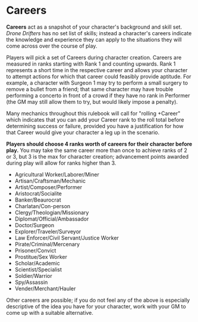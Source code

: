 # Careers

**Careers** act as a snapshot of your character's background and skill set. *Drone Drifters* has no set list of skills; instead a character's careers indicate the knowledge and experience they can apply to the situations they will come across over the course of play.

Players will pick a set of Careers during character creation. Careers are measured in ranks starting with Rank 1 and counting upwards. Rank 1 represents a short time in the respective career and allows your character to attempt actions for which that career could feasibly provide aptitude. For example, a character with Surgeon 1 may try to perform a small surgery to remove a bullet from a friend; that same character may have trouble performing a concerto in front of a crowd if they have no rank in Performer (the GM may still allow them to try, but would likely impose a penalty).

Many mechanics throughout this rulebook will call for "rolling +Career" which indicates that you can add your Career rank to the roll total before determining success or failure, provided you have a justification for how that Career would give your character a leg up in the scenario.

**Players should choose 4 ranks worth of careers for their character before play.** You may take the same career more than once to achieve ranks of 2 or 3, but 3 is the max for character creation; advancement points awarded during play will allow for ranks higher than 3.

- Agricultural Worker/Laborer/Miner
- Artisan/Craftsman/Mechanic
- Artist/Composer/Performer
- Aristocrat/Socialite
- Banker/Beaurocrat
- Charlatan/Con-person
- Clergy/Theologian/Missionary
- Diplomat/Official/Ambassador
- Doctor/Surgeon
- Explorer/Traveler/Surveyor
- Law Enforcer/Civil Servant/Justice Worker
- Pirate/Criminal/Mercenary
- Prisoner/Convict
- Prostitue/Sex Worker
- Scholar/Academic
- Scientist/Specialist
- Soldier/Warrior
- Spy/Assassin
- Vender/Merchant/Hauler

Other careers are possible; if you do not feel any of the above is especially descriptive of the idea you have for your character, work with your GM to come up with a suitable alternative.
